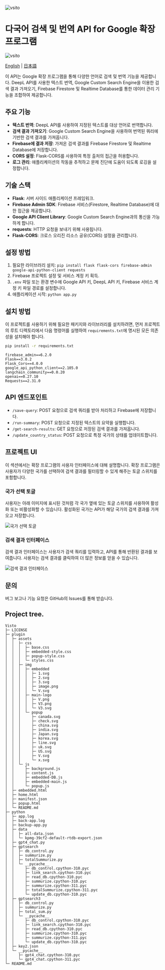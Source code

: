 ![vsito](../img/Visto2.png)
# 다국어 검색 및 번역 API for Google 확장 프로그램
![vsito](../img/kpmg_test.gif)

[English](../README.md) | [日本語](./README.ja-jp.md)

이 API는 Google 확장 프로그램을 통해 다양한 언어로 검색 및 번역 기능을 제공합니다. DeepL API를 사용한 텍스트 번역, Google Custom Search Engine을 이용한 검색 결과 가져오기, Firebase Firestore 및 Realtime Database를 통한 데이터 관리 기능을 조합하여 제공합니다.

## 주요 기능

- **텍스트 번역**: DeepL API를 사용하여 지정된 텍스트를 대상 언어로 번역합니다.
- **검색 결과 가져오기**: Google Custom Search Engine을 사용하여 번역된 쿼리에 기반한 검색 결과를 가져옵니다.
- **Firebase에 결과 저장**: 가져온 검색 결과를 Firebase Firestore 및 Realtime Database에 저장합니다.
- **CORS 설정**: Flask-CORS를 사용하여 특정 출처의 접근을 허용합니다.
- **로그 관리**: 애플리케이션의 작동을 추적하고 문제 진단에 도움이 되도록 로깅을 설정합니다.

## 기술 스택

- **Flask**: 서버 사이드 애플리케이션 프레임워크.
- **Firebase Admin SDK**: Firebase 서비스(Firestore, Realtime Database)에 대한 접근을 제공합니다.
- **Google API Client Library**: Google Custom Search Engine과의 통신을 가능하게 합니다.
- **requests**: HTTP 요청을 보내기 위해 사용됩니다.
- **Flask-CORS**: 크로스 오리진 리소스 공유(CORS) 설정을 관리합니다.

## 설정 방법

1. 필요한 라이브러리 설치: `pip install flask flask-cors firebase-admin google-api-python-client requests`
2. Firebase 프로젝트 설정 및 서비스 계정 키 획득.
3. `.env` 파일 또는 환경 변수에 Google API 키, DeepL API 키, Firebase 서비스 계정 키 파일 경로를 설정합니다.
4. 애플리케이션 시작: `python app.py`

## 설치 방법

이 프로젝트를 사용하기 위해 필요한 패키지와 라이브러리를 설치하려면, 먼저 프로젝트의 루트 디렉토리에서 다음 명령어를 실행하여 `requirements.txt`에 명시된 모든 의존성을 설치해야 합니다.

```bash
pip install -r requirements.txt
```

```
firebase_admin==6.2.0
Flask==3.0.2
Flask_Cors==4.0.0
google_api_python_client==2.105.0
langchain_community==0.0.20
openai==0.27.10
Requests==2.31.0
```
## API 엔드포인트

- `/save-query`: POST 요청으로 검색 쿼리를 받아 처리하고 Firebase에 저장합니다.
- `/run-summary`: POST 요청으로 지정된 텍스트의 요약을 실행합니다.
- `/get-search-results`: GET 요청으로 저장된 검색 결과를 가져옵니다.
- `/update_country_status`: POST 요청으로 특정 국가의 상태를 업데이트합니다.


## 프로젝트 UI

이 섹션에서는 확장 프로그램의 사용자 인터페이스에 대해 설명합니다. 확장 프로그램은 사용자가 다양한 국가를 선택하여 검색 결과를 필터링할 수 있게 해주는 토글 스위치를 포함합니다.

### 국가 선택 토글

사용자는 아래 이미지에 표시된 것처럼 각 국가 옆에 있는 토글 스위치를 사용하여 활성화 또는 비활성화할 수 있습니다. 활성화된 국가는 API가 해당 국가의 검색 결과를 가져오고 저장합니다.

![국가 선택 토글](../img/popup.png)

### 검색 결과 인터페이스

검색 결과 인터페이스는 사용자가 검색 쿼리를 입력하고, API를 통해 반환된 결과를 보여줍니다. 사용자는 검색 결과를 클릭하여 더 많은 정보를 얻을 수 있습니다.

![검색 결과 인터페이스](../img/body.png)



## 문의

버그 보고나 기능 요청은 GitHub의 Issues를 통해 받습니다.

## Project tree.

```
Visto
├─ LICENSE
├─ plugin
│  ├─ assets
│  │  ├─ css
│  │  │  ├─ base.css
│  │  │  ├─ embedded-style.css
│  │  │  ├─ popup-style.css
│  │  │  └─ styles.css
│  │  ├─ img
│  │  │  ├─ embedded
│  │  │  │  ├─ 1.svg
│  │  │  │  ├─ 2.svg
│  │  │  │  ├─ 3.svg
│  │  │  │  ├─ image.png
│  │  │  │  └─ V.svg
│  │  │  ├─ main-logo
│  │  │  │  ├─ V.png
│  │  │  │  ├─ V3.png
│  │  │  │  └─ V3.svg
│  │  │  └─ popup
│  │  │     ├─ canada.svg
│  │  │     ├─ check.svg
│  │  │     ├─ china.svg
│  │  │     ├─ india.svg
│  │  │     ├─ Japan.svg
│  │  │     ├─ korea.svg
│  │  │     ├─ line.svg
│  │  │     ├─ uk.svg
│  │  │     ├─ US.svg
│  │  │     ├─ V.svg
│  │  │     └─ x.svg
│  │  └─ js
│  │     ├─ background.js
│  │     ├─ content.js
│  │     ├─ embedded-DB.js
│  │     ├─ embedded-main.js
│  │     └─ popup.js
│  ├─ embedded.html
│  ├─ home.html
│  ├─ manifest.json
│  ├─ popup.html
│  └─ README.md
├─ python
│  ├─ app.log
│  ├─ back-app.log
│  ├─ backup-app.py
│  ├─ data
│  │  ├─ all-data.json
│  │  └─ kpmg-39cf2-default-rtdb-export.json
│  ├─ gpt4_chat.py
│  ├─ gptsearch
│  │  ├─ db_control.py
│  │  ├─ summurize.py
│  │  ├─ totalSummurize.py
│  │  └─ __pycache__
│  │     ├─ db_control.cpython-310.pyc
│  │     ├─ link_search.cpython-310.pyc
│  │     ├─ read_db.cpython-310.pyc
│  │     ├─ summurize.cpython-310.pyc
│  │     ├─ summurize.cpython-311.pyc
│  │     ├─ totalSummurize.cpython-311.pyc
│  │     └─ update_db.cpython-310.pyc
│  ├─ gptsearch3
│  │  ├─ db_control.py
│  │  ├─ summurize.py
│  │  ├─ total_sum.py
│  │  └─ __pycache__
│  │     ├─ db_control.cpython-310.pyc
│  │     ├─ link_search.cpython-310.pyc
│  │     ├─ read_db.cpython-310.pyc
│  │     ├─ summurize.cpython-310.pyc
│  │     ├─ summurize.cpython-311.pyc
│  │     └─ update_db.cpython-310.pyc
│  ├─ key2.json
│  └─ __pycache__
│     ├─ gpt4_chat.cpython-310.pyc
│     └─ gpt4_chat.cpython-311.pyc
└─ README.md

```
